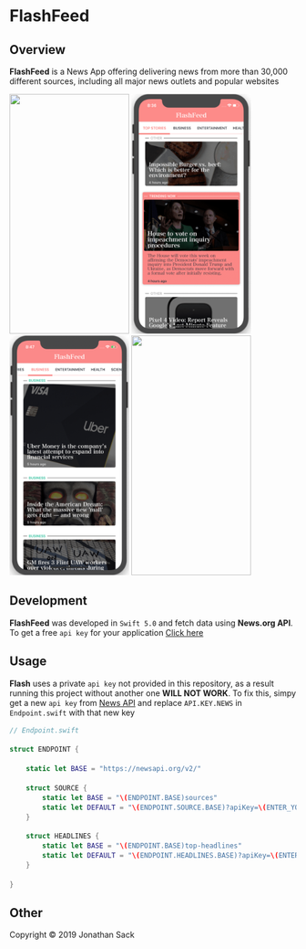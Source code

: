 # FlashFeed

## Overview
**FlashFeed** is a News App offering delivering news from more than 30,000 different sources, including all major news outlets and popular websites

<img src="Demo/demo0.gif" width="210" height="420">   <img src="Demo/demo1.gif" width="210" height="420">   <img src="Demo/demo2.gif" width="210" height="420">  <img src="Demo/demo3.gif" width="210" height="420">


## Development
**FlashFeed** was developed in `Swift 5.0` and fetch data using **News.org API**. To get a free `api key` for your application [Click here](https://newsapi.org/docs/get-started)


## Usage
**Flash** uses a private `api key` not provided in this repository, as a result running this project without another one **WILL NOT WORK**. To fix this, simpy get a new `api key` from [News API](https://newsapi.org/docs/get-started) and replace `API.KEY.NEWS` in `Endpoint.swift` with that new key
```swift
// Endpoint.swift

struct ENDPOINT {

    static let BASE = "https://newsapi.org/v2/"

    struct SOURCE {
        static let BASE = "\(ENDPOINT.BASE)sources"
        static let DEFAULT = "\(ENDPOINT.SOURCE.BASE)?apiKey=\(ENTER_YOUR_NEW_KEY_HERE)"
    }

    struct HEADLINES {
        static let BASE = "\(ENDPOINT.BASE)top-headlines"
        static let DEFAULT = "\(ENDPOINT.HEADLINES.BASE)?apiKey=\(ENTER_YOUR_NEW_KEY_HERE)"
    }

}
```


## Other
Copyright © 2019 Jonathan Sack
